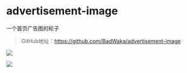 # advertisement-image
一个首页广告图的轮子

> GitHub地址：https://github.com/BadWaka/advertisement-image

![](http://upload-images.jianshu.io/upload_images/1828354-76c99a4f18172115.png?imageMogr2/auto-orient/strip%7CimageView2/2/w/1240)

![](http://upload-images.jianshu.io/upload_images/1828354-261fc2eaf6891e4a.png?imageMogr2/auto-orient/strip%7CimageView2/2/w/1240)
